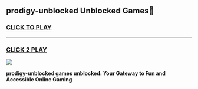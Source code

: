 
## prodigy-unblocked Unblocked Games👋
<h3>
<a href="https://news.freeplayer.one?title=prodigy-unblocked&ref=16F">CLICK TO PLAY</a></h3>
<hr>

<h3>
<a href="https://news.freeplayer.one?title=prodigy-unblocked&ref=16F">CLICK 2 PLAY</a>
  
</h3>

<a href="https://news.freeplayer.one?title=prodigy-unblocked&ref=16F/"><img src="https://clearcache.store/games.png"></a>


**prodigy-unblocked games unblocked: Your Gateway to Fun and Accessible Online Gaming**
